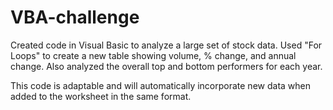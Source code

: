 # VBA-challenge



Created code in Visual Basic to analyze a large set of stock data. Used "For Loops" to create a new table showing volume, % change, and annual change. Also analyzed the overall top and bottom performers for each year.



This code is adaptable and will automatically incorporate new data when added to the worksheet in the same format.